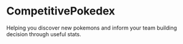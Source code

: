 # CompetitivePokedex
Helping you discover new pokemons and inform your team building decision through useful stats.
